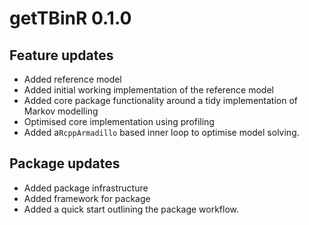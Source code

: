 # getTBinR 0.1.0

## Feature updates

* Added reference model
* Added initial working implementation of the reference model
* Added core package functionality around a tidy implementation of Markov modelling
* Optimised core implementation using profiling
* Added a`RcppArmadillo` based inner loop to optimise model solving.

## Package updates

* Added package infrastructure
* Added framework for package
* Added a quick start outlining the package workflow.